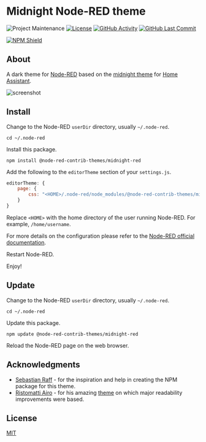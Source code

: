 # Midnight Node-RED theme

![Project Maintenance][maintenance-shield]
[![License][license-shield]](LICENSE)
[![GitHub Activity][commits-shield]][commits]
[![GitHub Last Commit][last-commit-shield]][commits]

[![NPM Shield][npm-shield]][npm-package]

## About

A dark theme for [Node-RED][node-red] based on the
[midnight theme][ha-midnight-theme] for [Home Assistant][home-assistant].

![screenshot](https://raw.githubusercontent.com/node-red-contrib-themes/midnight-red/master/images/screenshot.png)

## Install

Change to the Node-RED `userDir` directory, usually `~/.node-red`.

```shell
cd ~/.node-red
```

Install this package.

```shell
npm install @node-red-contrib-themes/midnight-red
```

Add the following to the `editorTheme` section of your `settings.js`.

```js
editorTheme: {
    page: {
        css: "<HOME>/.node-red/node_modules/@node-red-contrib-themes/midnight-red/theme.css"
    }
}
```

Replace `<HOME>` with the home directory of the user running Node-RED. For
example, `/home/username`.

For more details on the configuration please refer to the
[Node-RED official documentation][node-red-doc].

Restart Node-RED.

Enjoy!

## Update

Change to the Node-RED `userDir` directory, usually `~/.node-red`.

```shell
cd ~/.node-red
```

Update this package.

```shell
npm update @node-red-contrib-themes/midnight-red
```

Reload the Node-RED page on the web browser.

## Acknowledgments

- [Sebastian Raff][hobbyquaker] - for the inspiration and help in creating the
NPM package for this theme.
- [Ristomatti Airo][ristomatti] - for his amazing [theme][solarized-dark-gray-theme] on which major
readability improvements were based.

## License

[MIT][license]

[commits-shield]: https://img.shields.io/github/commit-activity/y/node-red-contrib-themes/midnight-red.svg
[commits]: https://github.com/node-red-contrib-themes/midnight-red/commits/master
[ha-midnight-theme]: https://community.home-assistant.io/t/midnight-theme/28598
[hobbyquaker]: https://github.com/hobbyquaker
[home-assistant]: https://home-assistant.io
[last-commit-shield]: https://img.shields.io/github/last-commit/node-red-contrib-themes/midnight-red.svg
[license]: https://github.com/node-red-contrib-themes/midnight-red/blob/master/LICENSE
[license-shield]: https://img.shields.io/github/license/node-red-contrib-themes/midnight-red.svg
[maintenance-shield]: https://img.shields.io/maintenance/yes/2020.svg
[node-red-doc]: https://nodered.org/docs/user-guide/runtime/configuration
[node-red]: https://nodered.org/
[npm-package]: https://nodei.co/npm/@node-red-contrib-themes/midnight-red
[npm-shield]: https://nodei.co/npm/@node-red-contrib-themes/midnight-red.png
[ristomatti]: https://github.com/ristomatti
[solarized-dark-gray-theme]: https://github.com/ristomatti/node-red-contrib-theme-solarized-dark-grey
